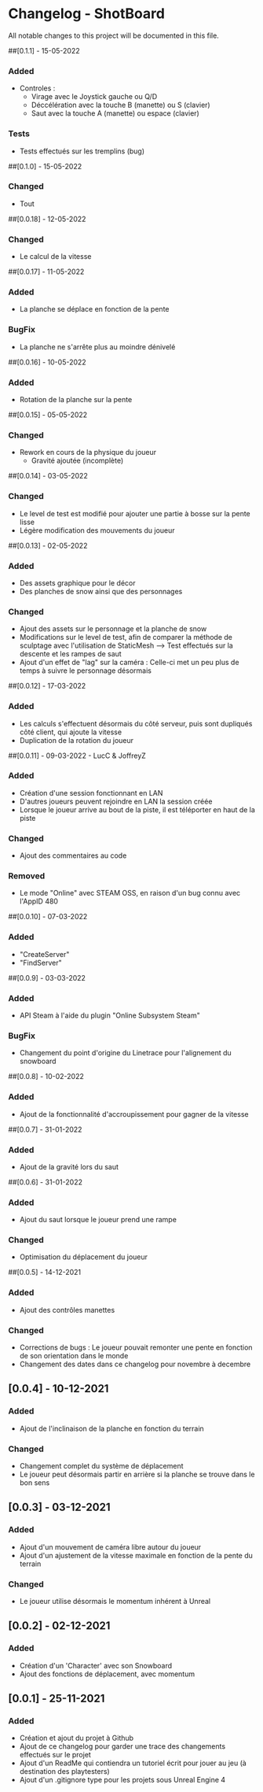 # Changelog - ShotBoard
All notable changes to this project will be documented in this file.

##[0.1.1] - 15-05-2022
### Added
- Controles :
	- Virage avec le Joystick gauche ou Q/D
	- Déccélération avec la touche B (manette) ou S (clavier)
	- Saut avec la touche A (manette) ou espace (clavier)

### Tests
- Tests effectués sur les tremplins (bug)

##[0.1.0] - 15-05-2022
### Changed
- Tout

##[0.0.18] - 12-05-2022
### Changed
- Le calcul de la vitesse

##[0.0.17] - 11-05-2022
### Added
- La planche se déplace en fonction de la pente

### BugFix
- La planche ne s'arrête plus au moindre dénivelé

##[0.0.16] - 10-05-2022
### Added
- Rotation de la planche sur la pente

##[0.0.15] - 05-05-2022
### Changed
- Rework en cours de la physique du joueur
	- Gravité ajoutée (incomplète)

##[0.0.14] - 03-05-2022
### Changed
- Le level de test est modifié pour ajouter une partie à bosse sur la pente lisse
- Légère modification des mouvements du joueur

##[0.0.13] - 02-05-2022
### Added
- Des assets graphique pour le décor
- Des planches de snow ainsi que des personnages

### Changed
- Ajout des assets sur le personnage et la planche de snow
- Modifications sur le level de test, afin de comparer la méthode de sculptage avec l'utilisation de StaticMesh
	--> Test effectués sur la descente et les rampes de saut
- Ajout d'un effet de "lag" sur la caméra : Celle-ci met un peu plus de temps à suivre le personnage désormais

##[0.0.12] - 17-03-2022
### Added
- Les calculs s'effectuent désormais du côté serveur, puis sont dupliqués côté client, qui ajoute la vitesse
- Duplication de la rotation du joueur

##[0.0.11] - 09-03-2022 - LucC & JoffreyZ
### Added
- Création d'une session fonctionnant en LAN
- D'autres joueurs peuvent rejoindre en LAN la session créée
- Lorsque le joueur arrive au bout de la piste, il est téléporter en haut de la piste

### Changed
- Ajout des commentaires au code

### Removed
- Le mode "Online" avec STEAM OSS, en raison d'un bug connu avec l'AppID 480

##[0.0.10] - 07-03-2022
### Added
- "CreateServer"
- "FindServer"

##[0.0.9] - 03-03-2022
### Added
- API Steam à l'aide du plugin "Online Subsystem Steam"

### BugFix
- Changement du point d'origine du Linetrace pour l'alignement du snowboard

##[0.0.8] - 10-02-2022
### Added
- Ajout de la fonctionnalité d'accroupissement pour gagner de la vitesse

##[0.0.7] - 31-01-2022
### Added
- Ajout de la gravité lors du saut

##[0.0.6] - 31-01-2022
### Added
- Ajout du saut lorsque le joueur prend une rampe

### Changed
- Optimisation du déplacement du joueur

##[0.0.5] - 14-12-2021
### Added
- Ajout des contrôles manettes

### Changed
- Corrections de bugs : Le joueur pouvait remonter une pente en fonction de son orientation dans le monde
- Changement des dates dans ce changelog pour novembre à decembre

## [0.0.4] - 10-12-2021
### Added
- Ajout de l'inclinaison de la planche en fonction du terrain

### Changed
- Changement complet du système de déplacement
- Le joueur peut désormais partir en arrière si la planche se trouve dans le bon sens

## [0.0.3] - 03-12-2021
### Added
- Ajout d'un mouvement de caméra libre autour du joueur
- Ajout d'un ajustement de la vitesse maximale en fonction de la pente du terrain

### Changed
- Le joueur utilise désormais le momentum inhérent à Unreal

## [0.0.2] - 02-12-2021
### Added
- Création d'un 'Character' avec son Snowboard
- Ajout des fonctions de déplacement, avec momentum

## [0.0.1] - 25-11-2021
### Added
- Création et ajout du projet à Github
- Ajout de ce changelog pour garder une trace des changements effectués sur le projet
- Ajout d'un ReadMe qui contiendra un tutoriel écrit pour jouer au jeu (à destination des playtesters)
- Ajout d'un .gitignore type pour les projets sous Unreal Engine 4